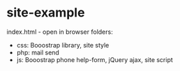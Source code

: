 # site-example

index.html - open in browser
folders:
- css: Booostrap library, site style
- php: mail send
- js: Booostrap phone help-form, jQuery ajax, site script
